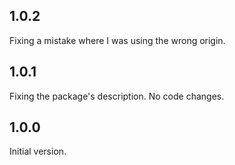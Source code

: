 ## 1.0.2
Fixing a mistake where I was using the wrong origin.

## 1.0.1
Fixing the package's description. No code changes.

## 1.0.0
Initial version.